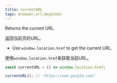 ```yaml
---
title: currentURL
tags: browser,url,beginner
---
```


Returns the current URL.

返回当前页的URL。

- Use `window.location.href` to get the current URL.

使用`window.location.href`来获取当前URL。

```js
const currentURL = () => window.location.href;
```

```js
currentURL(); // 'https://www.google.com/'
```
